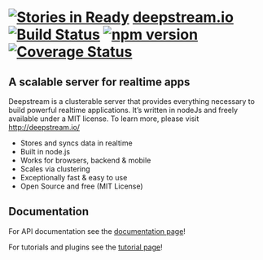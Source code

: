 [![Stories in Ready](https://badge.waffle.io/deepstreamIO/deepstream.io.png?label=ready&title=Ready)](https://waffle.io/deepstreamIO/deepstream.io)
[deepstream.io](http://deepstream.io/) [![Build Status](https://travis-ci.org/deepstreamIO/deepstream.io.svg?branch=master)](https://travis-ci.org/deepstreamIO/deepstream.io) [![npm version](https://badge.fury.io/js/deepstream.io.svg)](http://badge.fury.io/js/deepstream.io) [![Coverage Status](https://coveralls.io/repos/github/deepstreamIO/deepstream.io/badge.svg?branch=master)](https://coveralls.io/github/deepstreamIO/deepstream.io?branch=master)
==============================================
A scalable server for realtime apps
----------------------------------------------
Deepstream is a clusterable server that provides everything necessary to build powerful realtime applications. It’s written in nodeJs and freely available under a MIT license. To learn more, please visit http://deepstream.io/

* Stores and syncs data in realtime
* Built in node.js
* Works for browsers, backend & mobile
* Scales via clustering
* Exceptionally fast & easy to use
* Open Source and free (MIT License)


## Documentation

For API documentation see the [documentation page](http://deepstream.io/docs/)!

For tutorials and plugins see the [tutorial page](http://deepstream.io/tutorials/)!
